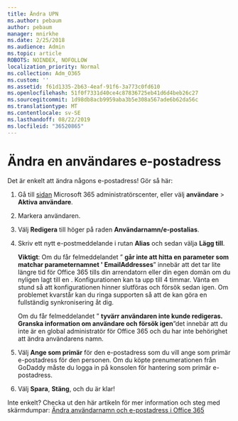 ```yaml
---
title: Ändra UPN
ms.author: pebaum
author: pebaum
manager: mnirkhe
ms.date: 2/25/2018
ms.audience: Admin
ms.topic: article
ROBOTS: NOINDEX, NOFOLLOW
localization_priority: Normal
ms.collection: Adm_O365
ms.custom: ''
ms.assetid: f61d1335-2b63-4eaf-91f6-3a773c0fd610
ms.openlocfilehash: 51f0f7331d40ce4c87836725eb41d6d4beb26c27
ms.sourcegitcommit: 1d98db8acb9959aba3b5e308a567ade6b62da56c
ms.translationtype: MT
ms.contentlocale: sv-SE
ms.lasthandoff: 08/22/2019
ms.locfileid: "36520865"
---
```

# <a name="change-a-users-email-address"></a>Ändra en användares e-postadress

Det är enkelt att ändra någons e-postadress! Gör så här:
  
1. Gå till [sidan](https://go.microsoft.com/fwlink/p/?linkid=834822) Microsoft 365 administratörscenter, eller välj **användare** \> **Aktiva användare**.
    
2. Markera användaren.
    
3. Välj **Redigera** till höger på raden **Användarnamn/e-postalias**.
    
4. Skriv ett nytt e-postmeddelande i rutan **Alias** och sedan välja **Lägg till**.
    
    **Viktigt**: Om du får felmeddelandet ” **går inte att hitta en parameter som matchar parameternamnet ' EmailAddresses**” innebär att det tar lite längre tid för Office 365 tills din arrendatorn eller din egen domän om du nyligen lagt till en . Konfigurationen kan ta upp till 4 timmar. Vänta en stund så att konfigurationen hinner slutföras och försök sedan igen. Om problemet kvarstår kan du ringa supporten så att de kan göra en fullständig synkronisering åt dig.
    
    Om du får felmeddelandet ” **tyvärr användaren inte kunde redigeras. Granska information om användare och försök igen**”det innebär att du inte är en global administratör för Office 365 och du har inte behörighet att ändra användarens namn.
    
5. Välj **Ange som primär** för den e-postadress som du vill ange som primär e-postadress för den personen. Om du köpte prenumerationen från GoDaddy måste du logga in på konsolen för hantering som primär e-postadress. 
    
6. Välj **Spara**, **Stäng**, och du är klar!
    
Inte enkelt? Checka ut den här artikeln för mer information och steg med skärmdumpar: [Ändra användarnamn och e-postadress i Office 365](https://support.office.com/article/Change-a-user-name-and-email-address-in-Office-365-fb5ac074-e203-4e1f-9843-b9d1a3e03297.aspx)
  


